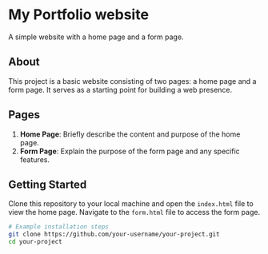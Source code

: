 # My Portfolio website

A simple website with a home page and a form page.

## About
This project is a basic website consisting of two pages: a home page and a form page. It serves as a starting point for building a web presence.

## Pages
1. **Home Page**: Briefly describe the content and purpose of the home page.
2. **Form Page**: Explain the purpose of the form page and any specific features.

## Getting Started
Clone this repository to your local machine and open the `index.html` file to view the home page. Navigate to the `form.html` file to access the form page.

```bash
# Example installation steps
git clone https://github.com/your-username/your-project.git
cd your-project
